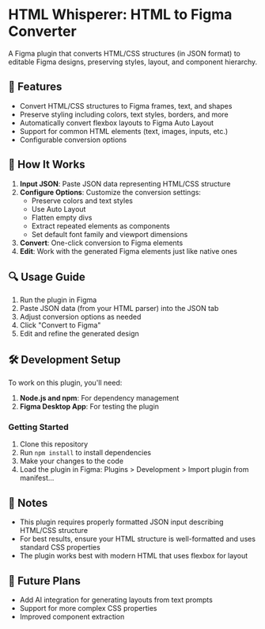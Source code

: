 # HTML Whisperer: HTML to Figma Converter

A Figma plugin that converts HTML/CSS structures (in JSON format) to editable Figma designs, preserving styles, layout, and component hierarchy.

## 🚀 Features

- Convert HTML/CSS structures to Figma frames, text, and shapes
- Preserve styling including colors, text styles, borders, and more
- Automatically convert flexbox layouts to Figma Auto Layout
- Support for common HTML elements (text, images, inputs, etc.)
- Configurable conversion options

## 🔧 How It Works

1. **Input JSON**: Paste JSON data representing HTML/CSS structure
2. **Configure Options**: Customize the conversion settings:
   - Preserve colors and text styles
   - Use Auto Layout
   - Flatten empty divs
   - Extract repeated elements as components
   - Set default font family and viewport dimensions
3. **Convert**: One-click conversion to Figma elements
4. **Edit**: Work with the generated Figma elements just like native ones

## 🔍 Usage Guide

1. Run the plugin in Figma
2. Paste JSON data (from your HTML parser) into the JSON tab
3. Adjust conversion options as needed
4. Click "Convert to Figma"
5. Edit and refine the generated design

## 🛠️ Development Setup

To work on this plugin, you'll need:

1. **Node.js and npm**: For dependency management
2. **Figma Desktop App**: For testing the plugin

### Getting Started

1. Clone this repository
2. Run `npm install` to install dependencies
3. Make your changes to the code
4. Load the plugin in Figma: Plugins > Development > Import plugin from manifest...

## 📝 Notes

- This plugin requires properly formatted JSON input describing HTML/CSS structure
- For best results, ensure your HTML structure is well-formatted and uses standard CSS properties
- The plugin works best with modern HTML that uses flexbox for layout

## 🔮 Future Plans

- Add AI integration for generating layouts from text prompts
- Support for more complex CSS properties
- Improved component extraction
